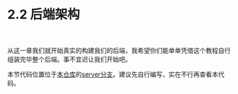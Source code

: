 2.2 后端架构
===

<p style="color: transparent;">我尽量写详细一点八，毕竟挺不容易的，我也挺累的。Orz</p>

从这一章我们就开始真实的构建我们的后端，我希望你们能单单凭借这个教程自行组装完毕整个后端。事不宜迟让我们开始吧。

本节代码位置位于[本仓库](https://github.com/XiaoXice/oursparkspaceNginxNodeConfigStudy)的[server分支](https://github.com/XiaoXice/oursparkspaceNginxNodeConfigStudy/tree/server)。建议先自行编写，实在不行再查看本代码。